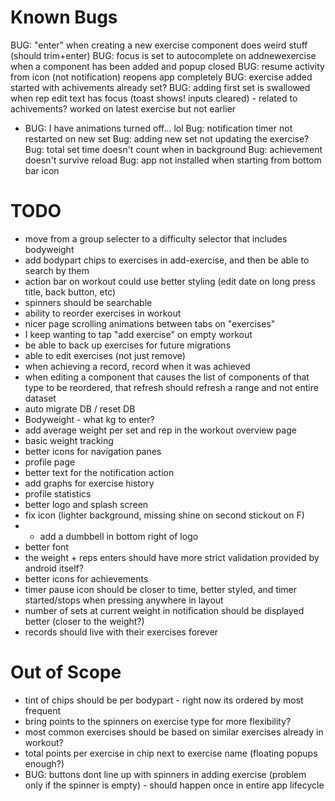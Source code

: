 # Known Bugs
BUG: "enter" when creating a new exercise component does weird stuff (should trim+enter)
BUG: focus is set to autocomplete on addnewexercise when a component has been added and popup closed
BUG: resume activity from icon (not notification) reopens app completely
BUG: exercise added started with achivements already set?
BUG: adding first set is swallowed when rep edit text has focus (toast shows! inputs cleared) - related to achivements? worked on latest exercise but not earlier
- BUG: I have animations turned off... lol
Bug: notification timer not restarted on new set
Bug: adding new set not updating the exercise?
Bug: total set time doesn't count when in background
Bug: achievement doesn't survive reload
Bug: app not installed when starting from bottom bar icon


# TODO
- move from a group selecter to a difficulty selector that includes bodyweight
- add bodypart chips to exercises in add-exercise, and then be able to search by them
- action bar on workout could use better styling (edit date on long press title, back button, etc)
- spinners should be searchable
- ability to reorder exercises in workout
- nicer page scrolling animations between tabs on "exercises"
- I keep wanting to tap "add exercise" on empty workout
- be able to back up exercises for future migrations
- able to edit exercises (not just remove)
- when achieving a record, record when it was achieved
- when editing a component that causes the list of components of that type to be reordered, that refresh should refresh a range and not entire dataset
- auto migrate DB / reset DB
- Bodyweight - what kg to enter?
- add average weight per set and rep in the workout overview page
- basic weight tracking
- better icons for navigation panes
- profile page
- better text for the notification action
- add graphs for exercise history
- profile statistics
- better logo and splash screen
- fix icon (lighter background, missing shine on second stickout on F)
- - add a dumbbell in bottom right of logo
- better font
- the weight + reps enters should have more strict validation provided by android itself?
- better icons for achievements
- timer pause icon should be closer to time, better styled, and timer started/stops when pressing anywhere in layout
- number of sets at current weight in notification should be displayed better (closer to the weight?)
- records should live with their exercises forever

# Out of Scope
- tint of chips should be per bodypart - right now its ordered by most frequent
- bring points to the spinners on exercise type for more flexibility?
- most common exercises should be based on similar exercises already in workout?
- total points per exercise in chip next to exercise name (floating popups enough?)
- BUG: buttons dont line up with spinners in adding exercise (problem only if the spinner is empty) - should happen once in entire app lifecycle